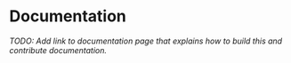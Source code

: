 # Documentation

_TODO: Add link to documentation page that explains how to build this and contribute documentation._
